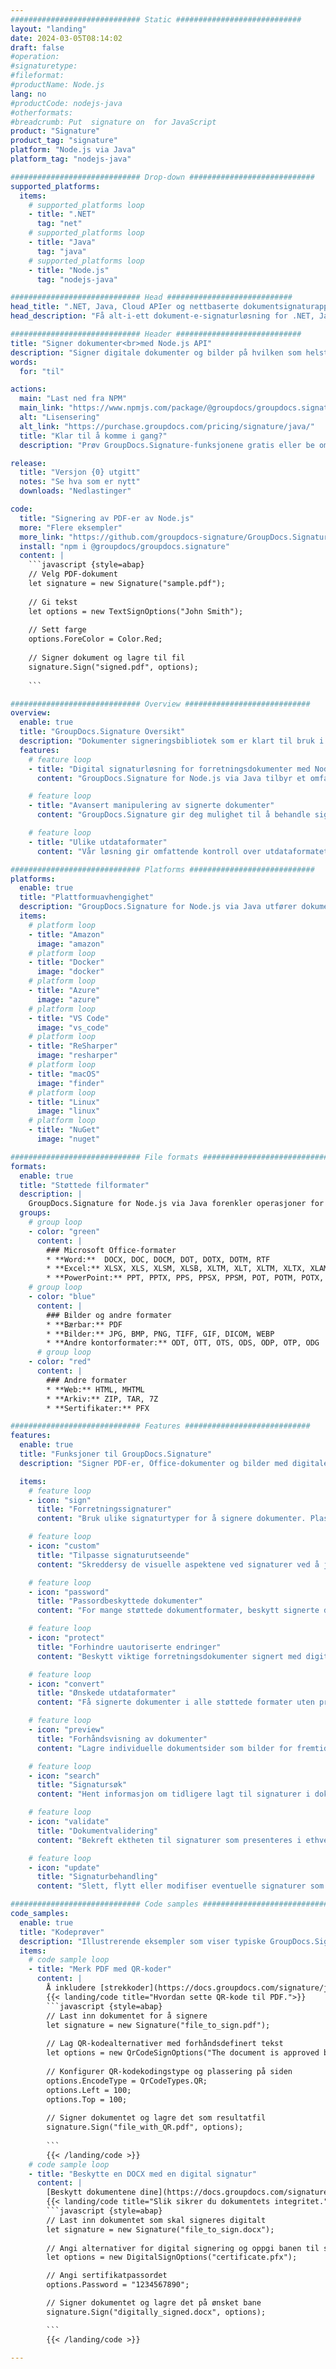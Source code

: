 ```yaml
---
############################# Static ############################
layout: "landing"
date: 2024-03-05T08:14:02
draft: false
#operation: 
#signaturetype: 
#fileformat: 
#productName: Node.js
lang: no
#productCode: nodejs-java
#otherformats: 
#breadcrumb: Put  signature on  for JavaScript
product: "Signature"
product_tag: "signature"
platform: "Node.js via Java"
platform_tag: "nodejs-java"

############################# Drop-down ############################
supported_platforms:
  items:
    # supported_platforms loop
    - title: ".NET"
      tag: "net"
    # supported_platforms loop
    - title: "Java"
      tag: "java"
    # supported_platforms loop
    - title: "Node.js"
      tag: "nodejs-java"

############################# Head ############################
head_title: ".NET, Java, Cloud APIer og nettbaserte dokumentsignaturapper"
head_description: "Få alt-i-ett dokument-e-signaturløsning for .NET, Java og skybaserte applikasjoner. Signer vanlige dokumentformater på nettet ved hjelp av enkel dra og slipp-funksjon"

############################# Header ############################
title: "Signer dokumenter<br>med Node.js API"
description: "Signer digitale dokumenter og bilder på hvilken som helst plattform ved å bruke våre fleksible APIer og appbaserte løsninger for programmerere og sluttbrukere."
words:
  for: "til"

actions:
  main: "Last ned fra NPM"
  main_link: "https://www.npmjs.com/package/@groupdocs/groupdocs.signature/"
  alt: "Lisensering"
  alt_link: "https://purchase.groupdocs.com/pricing/signature/java/"
  title: "Klar til å komme i gang?"
  description: "Prøv GroupDocs.Signature-funksjonene gratis eller be om en lisens"

release:
  title: "Versjon {0} utgitt"
  notes: "Se hva som er nytt"
  downloads: "Nedlastinger"

code:
  title: "Signering av PDF-er av Node.js"
  more: "Flere eksempler"
  more_link: "https://github.com/groupdocs-signature/GroupDocs.Signature-for-Node.js-via-Java/"
  install: "npm i @groupdocs/groupdocs.signature"
  content: |
    ```javascript {style=abap}   
    // Velg PDF-dokument
    let signature = new Signature("sample.pdf");
    
    // Gi tekst
    let options = new TextSignOptions("John Smith");
    
    // Sett farge
    options.ForeColor = Color.Red;
    
    // Signer dokument og lagre til fil
    signature.Sign("signed.pdf", options);
    
    ```

############################# Overview ############################
overview:
  enable: true
  title: "GroupDocs.Signature Oversikt"
  description: "Dokumenter signeringsbibliotek som er klart til bruk i Node.js-applikasjoner"
  features:
    # feature loop
    - title: "Digital signaturløsning for forretningsdokumenter med Node.js"
      content: "GroupDocs.Signature for Node.js via Java tilbyr et omfattende sett med digitale signaturalternativer for PDF, Office-dokumenter og bilder. Tekst, strekkoder, bilder, digitale sertifikater og metadata er tilgjengelig. Strømlinjeformet dokumentbehandling sikrer effektivitet."

    # feature loop
    - title: "Avansert manipulering av signerte dokumenter"
      content: "GroupDocs.Signature gir deg mulighet til å behandle signerte dokumenter. Søk og valider signaturer ved å bruke ulike kriterier. Trekk i tillegg ut detaljert dokumentinformasjon eller generer forhåndsvisningsbilder av sider."

    # feature loop
    - title: "Ulike utdataformater"
      content: "Vår løsning gir omfattende kontroll over utdataformatet til signerte dokumenter. Plasser signaturer nøyaktig på hvilken som helst side og tilpass utseendet deres. Lagre signerte dokumenter i en rekke støttede formater og eventuelt sikre dem med passord."

############################# Platforms ############################
platforms:
  enable: true
  title: "Plattformuavhengighet"
  description: "GroupDocs.Signature for Node.js via Java utfører dokumentbehandling med ulike operativsystemer"
  items:
    # platform loop
    - title: "Amazon"
      image: "amazon"
    # platform loop
    - title: "Docker"
      image: "docker"
    # platform loop
    - title: "Azure"
      image: "azure"
    # platform loop
    - title: "VS Code"
      image: "vs_code"
    # platform loop
    - title: "ReSharper"
      image: "resharper"
    # platform loop
    - title: "macOS"
      image: "finder"
    # platform loop
    - title: "Linux"
      image: "linux"
    # platform loop
    - title: "NuGet"
      image: "nuget"

############################# File formats ############################
formats:
  enable: true
  title: "Støttede filformater"
  description: |
    GroupDocs.Signature for Node.js via Java forenkler operasjoner for [populære filformater](https://docs.groupdocs.com/signature/java/supported-document-formats/).
  groups:
    # group loop
    - color: "green"
      content: |
        ### Microsoft Office-formater
        * **Word:**  DOCX, DOC, DOCM, DOT, DOTX, DOTM, RTF
        * **Excel:** XLSX, XLS, XLSM, XLSB, XLTM, XLT, XLTM, XLTX, XLAM, SXC, SpreadsheetML
        * **PowerPoint:** PPT, PPTX, PPS, PPSX, PPSM, POT, POTM, POTX, PPTM
    # group loop
    - color: "blue"
      content: |
        ### Bilder og andre formater
        * **Bærbar:** PDF
        * **Bilder:** JPG, BMP, PNG, TIFF, GIF, DICOM, WEBP
        * **Andre kontorformater:** ODT, OTT, OTS, ODS, ODP, OTP, ODG
      # group loop
    - color: "red"
      content: |
        ### Andre formater
        * **Web:** HTML, MHTML
        * **Arkiv:** ZIP, TAR, 7Z
        * **Sertifikater:** PFX

############################# Features ############################
features:
  enable: true
  title: "Funksjoner til GroupDocs.Signature"
  description: "Signer PDF-er, Office-dokumenter og bilder med digitale signaturer"

  items:
    # feature loop
    - icon: "sign"
      title: "Forretningssignaturer"
      content: "Bruk ulike signaturtyper for å signere dokumenter. Plasser digitale signaturer nøyaktig på hvilken som helst sideplassering."

    # feature loop
    - icon: "custom"
      title: "Tilpasse signaturutseende"
      content: "Skreddersy de visuelle aspektene ved signaturer ved å justere farge, skrift, kantlinjer, rotasjon og mer for å oppnå ønsket resultat."

    # feature loop
    - icon: "password"
      title: "Passordbeskyttede dokumenter"
      content: "For mange støttede dokumentformater, beskytt signerte dokumenter med et passord for ekstra sikkerhet."

    # feature loop
    - icon: "protect"
      title: "Forhindre uautoriserte endringer"
      content: "Beskytt viktige forretningsdokumenter signert med digitale sertifikater mot uautoriserte endringer."

    # feature loop
    - icon: "convert"
      title: "Ønskede utdataformater"
      content: "Få signerte dokumenter i alle støttede formater uten problemer. Konverter MS Word-dokumenter til PDF-format med letthet."

    # feature loop
    - icon: "preview"
      title: "Forhåndsvisning av dokumenter"
      content: "Lagre individuelle dokumentsider som bilder for fremtidige behov."

    # feature loop
    - icon: "search"
      title: "Signatursøk"
      content: "Hent informasjon om tidligere lagt til signaturer i dokumentene dine."

    # feature loop
    - icon: "validate"
      title: "Dokumentvalidering"
      content: "Bekreft ektheten til signaturer som presenteres i ethvert dokument."

    # feature loop
    - icon: "update"
      title: "Signaturbehandling"
      content: "Slett, flytt eller modifiser eventuelle signaturer som er plassert på en dokumentside."

############################# Code samples ############################
code_samples:
  enable: true
  title: "Kodeprøver"
  description: "Illustrerende eksempler som viser typiske GroupDocs.Signature for Node.js via Java-operasjoner"
  items:
    # code sample loop
    - title: "Merk PDF med QR-koder"
      content: |
        Å inkludere [strekkoder](https://docs.groupdocs.com/signature/java/esign-document-with-qr-code-signature/) i spesifikke PDF-dokumentsider kan strømlinjeforme forretningsprosesser. Denne delen gir et eksempel på å legge til en QR-kode ved å bruke GroupDocs.Signature for Node.js via Java.
        {{< landing/code title="Hvordan sette QR-kode til PDF.">}}
        ```javascript {style=abap}
        // Last inn dokumentet for å signere
        let signature = new Signature("file_to_sign.pdf");
        
        // Lag QR-kodealternativer med forhåndsdefinert tekst
        let options = new QrCodeSignOptions("The document is approved by John Smith");
        
        // Konfigurer QR-kodekodingstype og plassering på siden
        options.EncodeType = QrCodeTypes.QR;
        options.Left = 100;
        options.Top = 100;
            
        // Signer dokumentet og lagre det som resultatfil
        signature.Sign("file_with_QR.pdf", options);
        
        ```
        {{< /landing/code >}}
    # code sample loop
    - title: "Beskytte en DOCX med en digital signatur"
      content: |
        [Beskytt dokumentene dine](https://docs.groupdocs.com/signature/java/esign-document-with-digital-signature/) med signaturer basert på digitale sertifikater. Digital signatur beskytter forretningsdokumentene dine mot endring av innhold.
        {{< landing/code title="Slik sikrer du dokumentets integritet.">}}
        ```javascript {style=abap}   
        // Last inn dokumentet som skal signeres digitalt
        let signature = new Signature("file_to_sign.docx");
        
        // Angi alternativer for digital signering og oppgi banen til sertifikatfilen
        let options = new DigitalSignOptions("certificate.pfx");

        // Angi sertifikatpassordet
        options.Password = "1234567890";

        // Signer dokumentet og lagre det på ønsket bane
        signature.Sign("digitally_signed.docx", options);

        ```
        {{< /landing/code >}}

---
```

